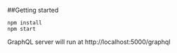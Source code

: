 ##Getting started

```
npm install
npm start
```

GraphQL server will run at http://localhost:5000/graphql